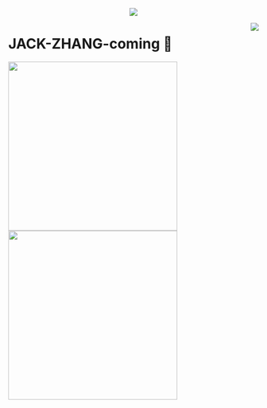 <a href="https://github.com/JACK-ZHANG-coming">

  <p align="center">
    <img src="https://github-profile-trophy.vercel.app/?username=JACK-ZHANG-coming&column=7&theme=onedark"/>
  </p>

</a>

<a href="#">
  <img align="right" src="https://metrics.lecoq.io/JACK-ZHANG-coming?template=terminal" />
</a>

# JACK-ZHANG-coming 🌝

<img width="340px" src="https://github-readme-stats.vercel.app/api?username=JACK-ZHANG-coming&theme=vue-dark&count_private=true&show_icons=true">
<img width="340px" src="https://github-readme-stats.vercel.app/api/top-langs/?username=JACK-ZHANG-coming&theme=vue-dark&layout=compact">

